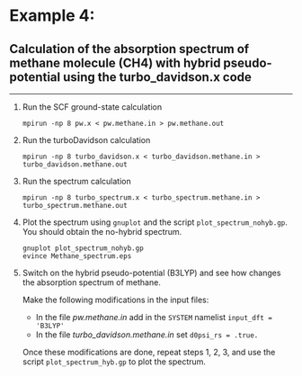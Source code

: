 # Example 4: 
## Calculation of the absorption spectrum of methane molecule (CH4) with hybrid pseudo-potential using the turbo_davidson.x code
------------------------------------------------------------------------

 1. Run the SCF ground-state calculation

        mpirun -np 8 pw.x < pw.methane.in > pw.methane.out

 2. Run the turboDavidson calculation

        mpirun -np 8 turbo_davidson.x < turbo_davidson.methane.in > turbo_davidson.methane.out

 3. Run the spectrum calculation

        mpirun -np 8 turbo_spectrum.x < turbo_spectrum.methane.in > turbo_spectrum.methane.out

 4. Plot the spectrum using `gnuplot` and the script `plot_spectrum_nohyb.gp`. 
    You should obtain the no-hybrid spectrum.

        gnuplot plot_spectrum_nohyb.gp
        evince Methane_spectrum.eps


 5. Switch on the hybrid pseudo-potential (B3LYP) 
    and see how changes the absorption spectrum of methane.

    Make the following modifications in the input files:
    
    * In the file _pw.methane.in_ add in the `SYSTEM` namelist `input_dft = 'B3LYP'`
    * In the file _turbo_davidson.methane.in_  set  `d0psi_rs = .true.`

    Once these modifications are done, repeat steps 1, 2, 3, and use the script `plot_spectrum_hyb.gp`
    to plot the spectrum.

   
